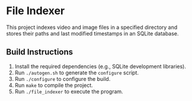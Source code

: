 # File Indexer

This project indexes video and image files in a specified directory and stores their paths and last modified timestamps in an SQLite database.

## Build Instructions

1. Install the required dependencies (e.g., SQLite development libraries).
2. Run `./autogen.sh` to generate the `configure` script.
3. Run `./configure` to configure the build.
4. Run `make` to compile the project.
5. Run `./file_indexer` to execute the program.
